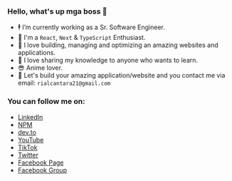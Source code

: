 ### Hello, what's up mga boss 👋 

- 🕴️ I’m currently working as a Sr. Software Engineer.
- 💬 I'm a `React`, `Next` & `TypeScript` Enthusiast.
- 🚧 I love building, managing and optimizing an amazing websites and applications.
- 📖 I love sharing my knowledge to anyone who wants to learn.
- 😎 Anime lover.
- 📧 Let's build your amazing application/website and you contact me via email: `rialcantara21@gmail.com`

### You can follow me on:
- [LinkedIn](https://www.linkedin.com/in/constrod/)
- [NPM](https://www.npmjs.com/~constrod)
- [dev.to](https://dev.to/constrod)
- [YouTube](https://youtube.com/bossRODTV)
- [TikTok](https://www.tiktok.com/@bossrod.tv)
- [Twitter](https://twitter.com/constROD)
- [Facebook Page](https://facebook.com/pRODgrammer21)
- [Facebook Group](https://facebook.com/groups/bossrodprogrammingph)
